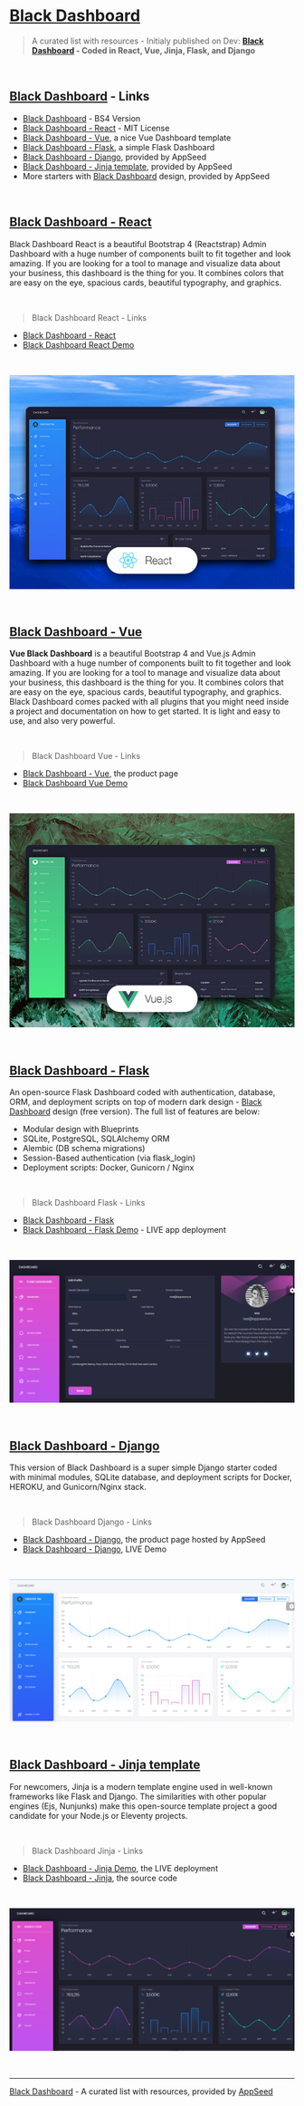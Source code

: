 # [Black Dashboard](https://appseed.us/black-dashboard)

> A curated list with resources - Initialy published on Dev: **[Black Dashboard](https://dev.to/sm0ke/black-dashboard-coded-in-react-vue-jinja-flask-and-django-2i8d) -  Coded in React, Vue, Jinja, Flask, and Django**

<br />

## [Black Dashboard](https://appseed.us/black-dashboard) - Links

- [Black Dashboard](https://www.creative-tim.com/product/black-dashboard?AFFILIATE=128200) - BS4 Version
- [Black Dashboard - React](https://www.creative-tim.com/product/black-dashboard-react?AFFILIATE=128200) - MIT License
- [Black Dashboard - Vue](https://www.creative-tim.com/product/vue-black-dashboard?AFFILIATE=128200), a nice Vue Dashboard template
- [Black Dashboard - Flask](https://appseed.us/admin-dashboards/flask-dashboard-black), a simple Flask Dashboard
- [Black Dashboard - Django](https://appseed.us/admin-dashboards/django-dashboard-black), provided by AppSeed
- [Black Dashboard - Jinja template](https://github.com/app-generator/jinja2-black-dashboard), provided by AppSeed
- More starters with [Black Dashboard](https://appseed.us/black-dashboard?ref=dev) design, provided by AppSeed

<br />

## [Black Dashboard - React](https://www.creative-tim.com/product/black-dashboard-react?AFFILIATE=128200)

Black Dashboard React is a beautiful Bootstrap 4 (Reactstrap) Admin Dashboard with a huge number of components built to fit together and look amazing. If you are looking for a tool to manage and visualize data about your business, this dashboard is the thing for you. It combines colors that are easy on the eye, spacious cards, beautiful typography, and graphics.

<br />

> Black Dashboard React - Links

- [Black Dashboard - React](https://www.creative-tim.com/product/black-dashboard-react?AFFILIATE=128200)
- [Black Dashboard React Demo](https://demos.creative-tim.com/black-dashboard-react/#/admin/dashboard?AFFILIATE=128200)

<br />

![Black Dashboard - React Version, product thumb image.](https://raw.githubusercontent.com/admin-dashboards/black-dashboard/master/media/black-dashboard-react.jpg)

<br />

## [Black Dashboard - Vue](https://www.creative-tim.com/product/vue-black-dashboard?AFFILIATE=128200)

**Vue Black Dashboard** is a beautiful Bootstrap 4 and Vue.js Admin Dashboard with a huge number of components built to fit together and look amazing. If you are looking for a tool to manage and visualize data about your business, this dashboard is the thing for you. It combines colors that are easy on the eye, spacious cards, beautiful typography, and graphics. Black Dashboard comes packed with all plugins that you might need inside a project and documentation on how to get started. It is light and easy to use, and also very powerful.

<br />

> Black Dashboard Vue - Links

- [Black Dashboard - Vue](https://www.creative-tim.com/product/vue-black-dashboard?AFFILIATE=128200), the product page
- [Black Dashboard Vue Demo](https://demos.creative-tim.com/vue-black-dashboard/#/dashboard?AFFILIATE=128200)

<br />

![Black Dashboard - Vue Version, product thumb image.](https://raw.githubusercontent.com/admin-dashboards/black-dashboard/master/media/black-dashboard-vuejs.jpg)

<br />

## [Black Dashboard - Flask](https://appseed.us/admin-dashboards/flask-dashboard-black)

An open-source Flask Dashboard coded with authentication, database, ORM, and deployment scripts on top of modern dark design - [Black Dashboard](https://appseed.us/black-dashboard?ref=dev) design (free version). The full list of features are below:

- Modular design with Blueprints
- SQLite, PostgreSQL, SQLAlchemy ORM
- Alembic (DB schema migrations)
- Session-Based authentication (via flask_login)
- Deployment scripts: Docker, Gunicorn / Nginx

<br />

> Black Dashboard Flask - Links 

- [Black Dashboard - Flask](https://appseed.us/admin-dashboards/flask-dashboard-black)
- [Black Dashboard - Flask Demo](https://flask-dashboard-black.appseed.us/) - LIVE app deployment

<br />

![Black Dashboard - Flask Version, user profile page.](https://raw.githubusercontent.com/admin-dashboards/black-dashboard/master/media/black-dashboard-flask-template.png)

<br />

## [Black Dashboard - Django](https://appseed.us/admin-dashboards/django-dashboard-black)

This version of Black Dashboard is a super simple Django starter coded with minimal modules, SQLite database, and deployment scripts for Docker, HEROKU, and Gunicorn/Nginx stack. 

<br />

> Black Dashboard Django - Links

- [Black Dashboard - Django](https://appseed.us/admin-dashboards/django-dashboard-black), the product page hosted by AppSeed
- [Black Dashboard - Django](https://django-dashboard-black.appseed.us/login/), LIVE Demo

<br />

![Black Dashboard - Django Version, main dashboard the light layout.](https://raw.githubusercontent.com/admin-dashboards/black-dashboard/master/media/black-dashboard-django-template.png)

<br />

## [Black Dashboard - Jinja template](https://github.com/app-generator/jinja2-black-dashboard)

For newcomers, Jinja is a modern template engine used in well-known frameworks like Flask and Django. The similarities with other popular engines (Ejs, Nunjunks) make this open-source template project a good candidate for your Node.js or Eleventy projects. 

<br />

> Black Dashboard Jinja - Links

- [Black Dashboard - Jinja Demo](https://jinja2-black-dashboard.appseed.us/), the LIVE deployment
- [Black Dashboard - Jinja](https://github.com/app-generator/jinja2-black-dashboard), the source code

<br />

![Black Dashboard - Jinja Version.](https://raw.githubusercontent.com/admin-dashboards/black-dashboard/master/media/black-dashboard-jinja-template.png)

<br />

---
[Black Dashboard](https://appseed.us/black-dashboard) - A curated list with resources, provided by [AppSeed](https://appseed.us)
